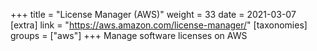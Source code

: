 +++
title = "License Manager (AWS)"
weight = 33
date = 2021-03-07
[extra]
link = "https://aws.amazon.com/license-manager/"
[taxonomies]
groups = ["aws"]
+++
Manage software licenses on AWS

